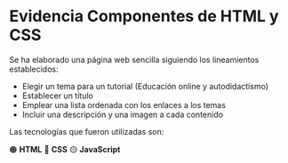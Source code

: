 # Evidencia Componentes de HTML y CSS

Se ha elaborado una página web sencilla siguiendo los lineamientos establecidos:

- Elegir un tema para un tutorial (Educación online y autodidactismo)
- Establecer un título
- Emplear una lista ordenada con los enlaces a los temas
- Incluir una descripción y una imagen a cada contenido

Las tecnologías que fueron utilizadas son:

🟠 **HTML**
🔵 **CSS**
🟡 **JavaScript**

